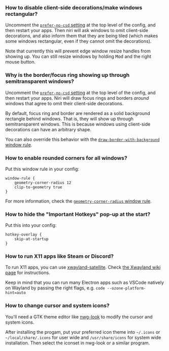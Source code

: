 ### How to disable client-side decorations/make windows rectangular?

Uncomment the [`prefer-no-csd` setting](./Configuration:-Miscellaneous.md#prefer-no-csd) at the top level of the config, and then restart your apps.
Then niri will ask windows to omit client-side decorations, and also inform them that they are being tiled (which makes some windows rectangular, even if they cannot omit the decorations).

Note that currently this will prevent edge window resize handles from showing up.
You can still resize windows by holding <kbd>Mod</kbd> and the right mouse button.

### Why is the border/focus ring showing up through semitransparent windows?

Uncomment the [`prefer-no-csd` setting](./Configuration:-Miscellaneous.md#prefer-no-csd) at the top level of the config, and then restart your apps.
Niri will draw focus rings and borders *around* windows that agree to omit their client-side decorations.

By default, focus ring and border are rendered as a solid background rectangle behind windows.
That is, they will show up through semitransparent windows.
This is because windows using client-side decorations can have an arbitrary shape.

You can also override this behavior with the [`draw-border-with-background` window rule](./Configuration:-Window-Rules.md#draw-border-with-background).

### How to enable rounded corners for all windows?

Put this window rule in your config:

```kdl
window-rule {
    geometry-corner-radius 12
    clip-to-geometry true
}
```

For more information, check the [`geometry-corner-radius` window rule](./Configuration:-Window-Rules.md#geometry-corner-radius).

### How to hide the "Important Hotkeys" pop-up at the start?

Put this into your config:

```kdl
hotkey-overlay {
    skip-at-startup
}
```

### How to run X11 apps like Steam or Discord?

To run X11 apps, you can use [xwayland-satellite](https://github.com/Supreeeme/xwayland-satellite).
Check [the Xwayland wiki page](./Xwayland.md) for instructions.

Keep in mind that you can run many Electron apps such as VSCode natively on Wayland by passing the right flags, e.g. `code --ozone-platform-hint=auto`

### How to change cursor and system icons?

You'll need a GTK theme editor like [nwg-look](https://github.com/nwg-piotr/nwg-look) to modify the cursor and system icons.

After installing the progam, put your preferred icon theme into
`~/.icons` or `~/local/share/.icons` for user wide and `/usr/share/icons` for system wide installation. Then select the iconset in nwg-look or a similar program.